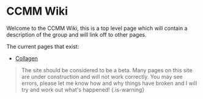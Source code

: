 <!-- TITLE: Home -->
<!-- SUBTITLE: The main CCMM wiki landingpage -->

# CCMM Wiki

Welcome to the CCMM Wiki, this is a top level page which will contain a description of the group and will link off to other pages.

The current pages that exist:
* [Collagen](/collagen)

>The site should be considered to be a beta. Many pages on this site are under construction and will not work correctly. You may see errors, please let me know how and why things have broken and I will try and work out what's happened!
{.is-warning}
